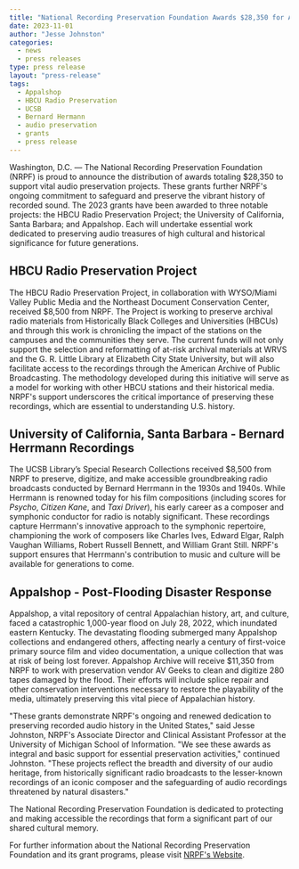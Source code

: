 ```yaml
---
title: "National Recording Preservation Foundation Awards $28,350 for Audio Preservation"
date: 2023-11-01
author: "Jesse Johnston"
categories: 
  - news
  - press releases
type: press release
layout: "press-release"
tags:
  - Appalshop
  - HBCU Radio Preservation
  - UCSB
  - Bernard Hermann
  - audio preservation
  - grants
  - press release 
---
```


Washington, D.C. — The National Recording Preservation Foundation (NRPF) is proud to announce the distribution of awards totaling $28,350 to support vital audio preservation projects. These grants further NRPF's ongoing commitment to safeguard and preserve the vibrant history of recorded sound. The 2023 grants have been awarded to three notable projects: the HBCU Radio Preservation Project; the University of California, Santa Barbara; and Appalshop. Each will undertake essential work dedicated to preserving audio treasures of high cultural and historical significance for future generations.

## HBCU Radio Preservation Project

The HBCU Radio Preservation Project, in collaboration with WYSO/Miami Valley Public Media and the Northeast Document Conservation Center, received $8,500 from NRPF. The Project is working to preserve archival radio materials from Historically Black Colleges and Universities (HBCUs) and through this work is chronicling the impact of the stations on the campuses and the communities they serve. The current funds will not only support the selection and reformatting of at-risk archival materials at WRVS and the G. R. Little Library at Elizabeth City State University, but will also facilitate access to the recordings through the American Archive of Public Broadcasting. The methodology developed during this initiative will serve as a model for working with other HBCU stations and their historical media. NRPF's support underscores the critical importance of preserving these recordings, which are essential to understanding U.S. history.

## University of California, Santa Barbara - Bernard Herrmann Recordings

The UCSB Library’s Special Research Collections received $8,500 from NRPF to preserve, digitize, and make accessible groundbreaking radio broadcasts conducted by Bernard Herrmann in the 1930s and 1940s. While Herrmann is renowned today for his film compositions (including scores for _Psycho_, _Citizen Kane_, and _Taxi Driver_), his early career as a composer and symphonic conductor for radio is notably significant. These recordings capture Herrmann's innovative approach to the symphonic repertoire, championing the work of composers like Charles Ives, Edward Elgar, Ralph Vaughan Williams, Robert Russell Bennett, and William Grant Still. NRPF's support ensures that Herrmann's contribution to music and culture will be available for generations to come.

## Appalshop - Post-Flooding Disaster Response

Appalshop, a vital repository of central Appalachian history, art, and culture, faced a catastrophic 1,000-year flood on July 28, 2022, which inundated eastern Kentucky. The devastating flooding submerged many Appalshop collections and endangered others, affecting nearly a century of first-voice primary source film and video documentation, a unique collection that was at risk of being lost forever. Appalshop Archive will receive $11,350 from NRPF to work with preservation vendor AV Geeks to clean and digitize 280 tapes damaged by the flood. Their efforts will include splice repair and other conservation interventions necessary to restore the playability of the media, ultimately preserving this vital piece of Appalachian history.

"These grants demonstrate NRPF's ongoing and renewed dedication to preserving recorded audio history in the United States," said Jesse Johnston, NRPF's Associate Director and Clinical Assistant Professor at the University of Michigan School of Information. "We see these awards as integral and basic support for essential preservation activities," continued Johnston. "These projects reflect the breadth and diversity of our audio heritage, from historically significant radio broadcasts to the lesser-known recordings of an iconic composer and the safeguarding of audio recordings threatened by natural disasters."

The National Recording Preservation Foundation is dedicated to protecting and making accessible the recordings that form a significant part of our shared cultural memory.

For further information about the National Recording Preservation Foundation and its grant programs, please visit [NRPF's Website](https://www.recordingpreservation.org/).
